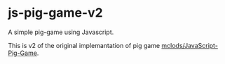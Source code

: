 # js-pig-game-v2

A simple pig-game using Javascript.

This is v2 of the original implemantation of pig game [mclods/JavaScript-Pig-Game](https://github.com/mclods/JavaScript-Pig-Game).